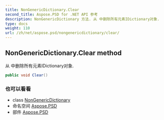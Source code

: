 ```yaml
---
title: NonGenericDictionary.Clear
second_title: Aspose.PSD for .NET API 参考
description: NonGenericDictionary 方法. 从 中删除所有元素IDictionary对象.
type: docs
weight: 110
url: /zh/net/aspose.psd/nongenericdictionary/clear/
---
```

## NonGenericDictionary.Clear method

从 中删除所有元素IDictionary对象.

```csharp
public void Clear()
```

### 也可以看看

* class [NonGenericDictionary](../)
* 命名空间 [Aspose.PSD](../../nongenericdictionary/)
* 部件 [Aspose.PSD](../../../)


